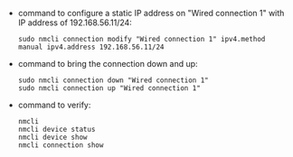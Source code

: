 - command to configure a static IP address on "Wired connection 1" with IP address of 192.168.56.11/24:
  ```
  sudo nmcli connection modify "Wired connection 1" ipv4.method manual ipv4.address 192.168.56.11/24
  ```
- command to bring the connection down and up:
  ```
  sudo nmcli connection down "Wired connection 1"
  sudo nmcli connection up "Wired connection 1"
  ```
- command to verify:
  ```
  nmcli
  nmcli device status
  nmcli device show
  nmcli connection show
  ```
